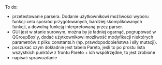 To do:

- przetestowanie parsera. Dodanie użytkownikowi możliwości wyboru funkcji celu spośród przygotowanych, bardziej skomplikowanych funkcji, a dowolną funkcją interpretowaną przez parser.
- GUI jest w stanie surowym, można by je ładniej ogarnąć, pogrupować w QGroupBox'y, dodać użytkownikowi możliwość modyfikacji niektórych parametrów z pliku constants.h (np. prawdopodobieństwa i siły mutacji). 
- poszukać czym dokładnie jest tabela Pareto, jeśli to po prostu lista wszystkich punktów z frontu Pareto + ich współrzędne, to jest zrobione
- napisać sprawozdanie
